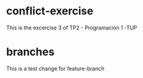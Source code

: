 # conflict-exercise
This is the excercise 3 of TP2 - Programación 1 -TUP

# branches
This is a test change for feature-branch
